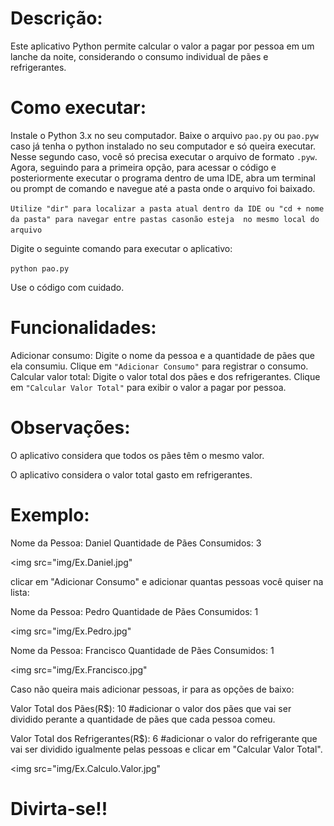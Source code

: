 # Descrição:

Este aplicativo Python permite calcular o valor a pagar por pessoa em um lanche da noite, considerando o consumo individual de pães e refrigerantes.

# Como executar:

Instale o Python 3.x no seu computador.
Baixe o arquivo `pao.py` ou `pao.pyw` caso já tenha o python instalado no seu computador e só queira executar.
Nesse segundo caso, você só precisa executar o arquivo de formato `.pyw`.
Agora, seguindo para a primeira opção, para acessar o código e posteriormente executar o programa dentro de uma IDE, 
abra um terminal ou prompt de comando e navegue até a pasta onde o arquivo foi baixado. 

`Utilize "dir" para localizar a pasta atual dentro da IDE ou "cd + nome da pasta" para navegar entre pastas casonão esteja  no mesmo local do arquivo`

Digite o seguinte comando para executar o aplicativo:

`python pao.py`

Use o código com cuidado.

# Funcionalidades:

Adicionar consumo: Digite o nome da pessoa e a quantidade de pães que ela consumiu. Clique em `"Adicionar Consumo"` para registrar o consumo.
Calcular valor total: Digite o valor total dos pães e dos refrigerantes. Clique em `"Calcular Valor Total"` para exibir o valor a pagar por pessoa.

# Observações:

O aplicativo considera que todos os pães têm o mesmo valor.

O aplicativo considera o valor total gasto em refrigerantes.

# Exemplo:

Nome da Pessoa: Daniel
Quantidade de Pães Consumidos: 3

<img src="img/Ex.Daniel.jpg"

clicar em "Adicionar Consumo" e adicionar quantas pessoas você quiser na lista:

Nome da Pessoa: Pedro
Quantidade de Pães Consumidos: 1

<img src="img/Ex.Pedro.jpg"

Nome da Pessoa: Francisco
Quantidade de Pães Consumidos: 1

<img src="img/Ex.Francisco.jpg"

Caso não queira mais adicionar pessoas, ir para as opções de baixo:

Valor Total dos Pães(R$): 10
#adicionar o valor dos pães que vai ser dividido perante a quantidade de pães que cada pessoa comeu.

Valor Total dos Refrigerantes(R$): 6
#adicionar o valor do refrigerante que vai ser dividido igualmente pelas pessoas e clicar em "Calcular Valor Total".

<img src="img/Ex.Calculo.Valor.jpg"

# Divirta-se!!
